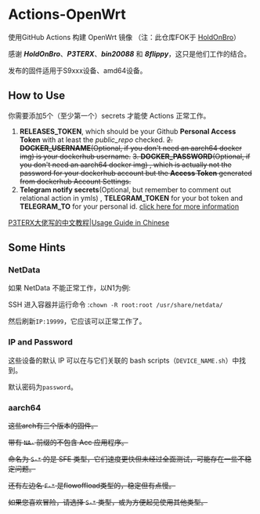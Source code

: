 # Actions-OpenWrt

使用GitHub Actions 构建 OpenWrt 镜像 （注：此仓库FOK于 [HoldOnBro](https://github.com/HoldOnBro/Actions-OpenWrt)）

感谢 ***HoldOnBro***、***P3TERX***、***bin20088*** 和 ***8flippy***，这只是他们工作的结合。

发布的固件适用于S9xxx设备、amd64设备。

## How to Use
你需要添加5个（至少第一个）secrets 才能使 Actions 正常工作。

1. **RELEASES_TOKEN**, which should be your Github **Personal Access Token** with at least the *public_repo* checked.
~~2. **DOCKER_USERNAME**(Optional, if you don't need an aarch64 docker img) is your dockerhub username.~~
~~3. **DOCKER_PASSWORD**(Optional, if you don't need an aarch64 docker img) , which is actually not the password for your dockerhub account but the **Access Token** generated from dockerhub Account Settings.~~
4. **Telegram notify secrets**(Optional, but remember to comment out relational action in ymls) , **TELEGRAM_TOKEN** for your bot token and **TELEGRAM_TO** for your personal id. [click here for more information](https://github.com/marketplace/actions/telegram-notify)

[P3TERX大佬写的中文教程|Usage Guide in Chinese](https://p3terx.com/archives/build-openwrt-with-github-actions.html)


## Some Hints

### NetData
  如果 NetData 不能正常工作，以N1为例:

  SSH 进入容器并运行命令 :``chown -R root:root /usr/share/netdata/``

  然后刷新``IP:19999``，它应该可以正常工作了。
  
### IP and Password
  这些设备的默认 IP 可以在与它们关联的 bash scripts（``DEVICE_NAME.sh``）中找到。
  
  默认密码为``password``。
  
### aarch64
~~这些arch有三个版本的固件。~~
  
~~带有 ``NA-`` 前缀的不包含 Acc 应用程序。~~
  
~~命名为 ``S-*`` 的是 SFE 类型，它们速度更快但未经过全面测试，可能存在一些不稳定问题。~~
  
~~还有左边名 ``F-*`` 是flowoffload类型的，稳定但有点慢。~~
  
~~如果您喜欢冒险，请选择 ``S-*`` 类型，或为方便起见使用其他类型。~~